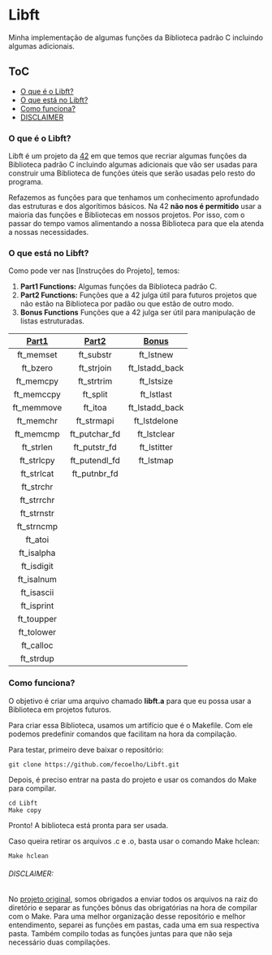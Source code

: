 # Libft
Minha implementação de algumas funções da Biblioteca padrão C incluindo algumas adicionais.

## ToC
- [O que é o Libft?](#o-que---o-libft-)
- [O que está no Libft?](#o-que-est--no-libft)
- [Como funciona?](#como-funciona-)
- [DISCLAIMER](#disclaimer)

<a name="o-que---o-libft-"></a>
### O que é o Libft?
Libft é um projeto da [42](https://www.42sp.org.br "42sp") em que temos que recriar algumas funções da Biblioteca padrão C incluindo algumas adicionais que vão ser usadas para construir uma Biblioteca de funções úteis que serão usadas pelo resto do programa.

Refazemos as funções para que tenhamos um conhecimento aprofundado das estruturas e dos algorítimos básicos. Na 42 **não nos é permitido** usar a maioria das funções e Bibliotecas em nossos projetos. Por isso, com o passar do tempo vamos alimentando a nossa Biblioteca para que ela atenda a nossas necessidades.

<a name="o-que-est--no-libft"></a>
### O que está no Libft?
Como pode ver nas [Instruções do Projeto], temos:

1. **Part1 Functions:** Algumas funções da Biblioteca padrão C.
2. **Part2 Functions:** Funções que a 42 julga útil para futuros projetos que não estão na Biblioteca por padão ou que estão de outro modo.
3. **Bonus Functions** Funções que a 42 julga ser útil para manipulação de listas estruturadas.

[Part1](https://github.com/fecoelho/Libft/tree/master/Part1 "Part1") | [Part2](https://github.com/fecoelho/Libft/tree/master/Part2) | [Bonus](https://github.com/fecoelho/Libft/tree/master/Bonus)
:----:|:----:|:----:
ft_memset   | ft_substr     | ft_lstnew
ft_bzero    | ft_strjoin    | ft_lstadd_back
ft_memcpy   | ft_strtrim    | ft_lstsize
ft_memccpy  | ft_split      | ft_lstlast
ft_memmove  | ft_itoa       | ft_lstadd_back
ft_memchr   | ft_strmapi    | ft_lstdelone
ft_memcmp   | ft_putchar_fd | ft_lstclear
ft_strlen   | ft_putstr_fd  | ft_lstitter
ft_strlcpy  | ft_putendl_fd | ft_lstmap
ft_strlcat  | ft_putnbr_fd  |
ft_strchr   |
ft_strrchr  |
ft_strnstr  |
ft_strncmp  |
ft_atoi     |
ft_isalpha  |
ft_isdigit  |
ft_isalnum  |
ft_isascii  |
ft_isprint  |
ft_toupper  |
ft_tolower  |
ft_calloc   |
ft_strdup   |

<a name="como-funciona-"></a>
### Como funciona?
O objetivo é criar uma arquivo chamado **libft.a** para que eu possa usar a Biblioteca em projetos futuros.

Para criar essa Biblioteca, usamos um artifício que é o Makefile. Com ele podemos predefinir comandos que facilitam na hora da compilação.

Para testar, primeiro deve baixar o repositório:

    git clone https://github.com/fecoelho/Libft.git

Depois, é preciso entrar na pasta do projeto e usar os comandos do Make para compilar.

    cd Libft
    Make copy
Pronto! A biblioteca está pronta para ser usada.


Caso queira retirar os arquivos .c e .o, basta usar o comando Make hclean:

    Make hclean


<a name = "disclaimer"></a>
###### DISCLAIMER:
No [projeto original](https://github.com/fecoelho/Libft/blob/master/libft.subject.pdf "subject"), somos obrigados a enviar todos os arquivos na raiz do diretório e separar as funções bônus das obrigatórias na hora de compilar com o Make. Para uma melhor organização desse repositório e melhor entendimento, separei as funções em pastas, cada uma em sua respectiva pasta. Também compilo todas as funções juntas para que não seja necessário duas compilações.
